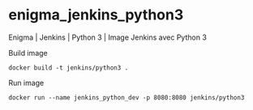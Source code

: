 # enigma_jenkins_python3
Enigma | Jenkins | Python 3 | Image Jenkins avec Python 3

Build image
```
docker build -t jenkins/python3 .
```

Run image
```
docker run --name jenkins_python_dev -p 8080:8080 jenkins/python3
```